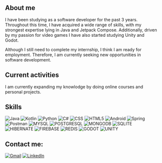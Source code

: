 ## About me
I have been studying as a software developer for the past 3 years. Throughout this time, I have acquired a wide range of skills, with my strongest expertise lying in Java and Jetpack Compose.
Additionally, driven by my passion for video games I have also started studying Unity and Godot.

Although I still need to complete my internship, I think I am ready for employment. Therefore, I am currently seeking new opportunities in software development.

## Current activities
I am currently expanding my knowlodge by doing online courses and personal projects.
## Skills

![Java](https://img.shields.io/badge/Java-ED8B00?style=for-the-badge&logo=java&logoColor=white)
![Kotlin](https://img.shields.io/badge/KOTLIN-4023ff?style=for-the-badge&logo=Kotlin&logoColor=white)
![Python](https://img.shields.io/badge/Python-3776AB?style=for-the-badge&logo=python&logoColor=white)
![C#](https://img.shields.io/badge/C%23-239120?style=for-the-badge&logo=c-sharp&logoColor=white)
![CSS](https://img.shields.io/badge/CSS3-1572B6?style=for-the-badge&logo=css3&logoColor=white)
![HTML5](https://img.shields.io/badge/HTML5-E34F26?style=for-the-badge&logo=html5&logoColor=white)
![Android](https://img.shields.io/badge/ANDROID-4023ff?style=for-the-badge&logo=Android&logoColor=white)
![Spring](https://img.shields.io/badge/Spring-6DB33F?style=for-the-badge&logo=spring&logoColor=white)
![Postman](https://img.shields.io/badge/Postman-FF6C37?style=for-the-badge&logo=Postman&logoColor=white)
![MYSQL](https://img.shields.io/badge/MySQL-00000F?style=for-the-badge&logo=mysql&logoColor=white)
![POSTGRESQL](https://img.shields.io/badge/PostgreSQL-316192?style=for-the-badge&logo=postgresql&logoColor=white)
![MONGODB](https://img.shields.io/badge/MongoDB-4EA94B?style=for-the-badge&logo=mongodb&logoColor=white)
![SQLITE](https://img.shields.io/badge/SQLite-07405E?style=for-the-badge&logo=sqlite&logoColor=white)
![HIBERNATE](https://img.shields.io/badge/Hibernate-59666C?style=for-the-badge&logo=Hibernate&logoColor=white)
![FIREBASE](https://img.shields.io/badge/firebase-ffca28?style=for-the-badge&logo=firebase&logoColor=black)
![REDIS](https://img.shields.io/badge/redis-%23DD0031.svg?&style=for-the-badge&logo=redis&logoColor=white)
![GODOT](https://img.shields.io/badge/Godot-478CBF?style=for-the-badge&logo=GodotEngine&logoColor=white)
![UNITY](https://img.shields.io/badge/Unity-100000?style=for-the-badge&logo=unity&logoColor=white)



## Contact me:
[![Gmail](https://img.shields.io/badge/Gmail-D14836?style=for-the-badge&logo=gmail&logoColor=white)](mailto:aluest1386@ieselcaminas.org)
[![LinkedIn](https://img.shields.io/badge/LinkedIn-0077B5?style=for-the-badge&logo=linkedin&logoColor=white)](https://www.linkedin.com/in/pedro-estor-fernández-1aa254269)
